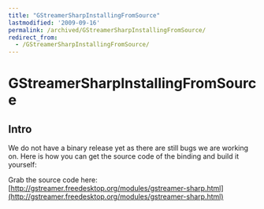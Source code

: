 ```yaml
---
title: "GStreamerSharpInstallingFromSource"
lastmodified: '2009-09-16'
permalink: /archived/GStreamerSharpInstallingFromSource/
redirect_from:
  - /GStreamerSharpInstallingFromSource/
---
```


GStreamerSharpInstallingFromSource
==================================

Intro
-----

We do not have a binary release yet as there are still bugs we are working on. Here is how you can get the source code of the binding and build it yourself:

 Grab the source code here: [http://gstreamer.freedesktop.org/modules/gstreamer-sharp.html](http://gstreamer.freedesktop.org/modules/gstreamer-sharp.html)

